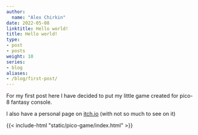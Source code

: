 ```yaml
---
author:
  name: "Alex Chirkin"
date: 2022-05-08
linktitle: Hello world!
title: Hello world!
type:
- post
- posts
weight: 10
series:
- blog
aliases:
- /blog/first-post/
---
```


For my first post here I have decided to put my little game created for pico-8 fantasy console.

I also have a personal page on [itch.io](https://booooring.itch.io) (with not so much to see on it)

{{< include-html "static/pico-game/index.html" >}}
